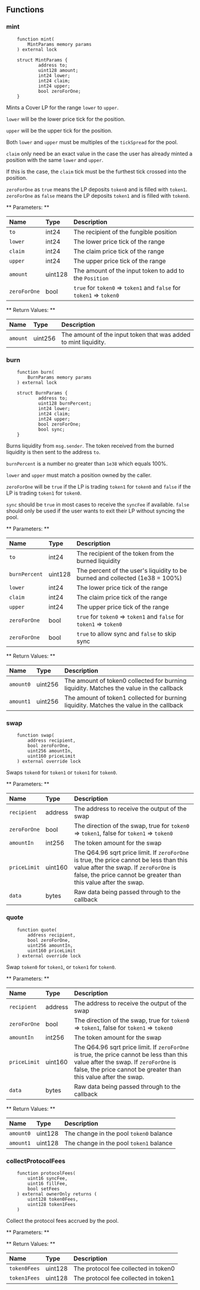 ## Functions

### mint

```solidity
    function mint(
        MintParams memory params
    ) external lock

    struct MintParams {
            address to;
            uint128 amount;
            int24 lower;
            int24 claim;
            int24 upper;
            bool zeroForOne;
    }
```
Mints a Cover LP for the range `lower` to `upper`.

`lower` will be the lower price tick for the position.

`upper` will be the upper tick for the position.

Both `lower` and `upper` must be multiples of the `tickSpread` for the pool.

`claim` only need be an exact value in the case the user has already minted a position with the same `lower` and `upper`.

If this is the case, the `claim` tick must be the furthest tick crossed into the position.

`zeroForOne` as `true` means the LP deposits `token0` and is filled with `token1`. `zeroForOne` as `false` means the LP deposits `token1` and is filled with `token0`.

** Parameters: **

| Name        | Type  | Description                 |
| :---------- | :---- | :-------------------------- |
| `to` | int24 | The recipient of the fungible position |
| `lower` | int24 | The lower price tick of the range |
| `claim` | int24 | The claim price tick of the range |
| `upper` | int24 | The upper price tick of the range |
| `amount` | uint128 | The amount of the input token to add to the `Position` |
| `zeroForOne` | bool | `true` for `token0` => `token1` and `false` for `token1` => `token0` |

** Return Values: **

| Name      | Type    | Description                                                                                                 |
| :-------- | :------ | :---------------------------------------------------------------------------------------------------------- |
| `amount` | uint256 | The amount of the input token that was added to mint liquidity. |

### burn

```solidity
    function burn(
        BurnParams memory params
    ) external lock

    struct BurnParams {
            address to;
            uint128 burnPercent;
            int24 lower;
            int24 claim;
            int24 upper;
            bool zeroForOne;
            bool sync;
    }
```

Burns liquidity from `msg.sender`. The token received from the burned liquidity is then sent to the address `to`.

`burnPercent` is a number no greater than `1e38` which equals 100%.

`lower` and `upper` must match a position owned by the caller.

`zeroForOne` will be `true` if the LP is trading `token1` for `token0` and `false` if the LP is trading `token1` for `token0`.

`sync` should be `true` in most cases to receive the `syncFee` if available. `false` should only be used if the user wants to exit their LP without syncing the pool.

** Parameters: **

| Name        | Type    | Description                                                |
| :---------- | :------ | :--------------------------------------------------------- |
| `to` | int24   | The recipient of the token from the burned liquidity |
| `burnPercent` | uint128 | The percent of the user's liquidity to be burned and collected (1e38 = 100%) |
| `lower` | int24 | The lower price tick of the range |
| `claim` | int24 | The claim price tick of the range |
| `upper` | int24 | The upper price tick of the range |
| `zeroForOne` | bool | `true` for `token0` => `token1` and `false` for `token1` => `token0` |
| `zeroForOne` | bool | `true` to allow sync and `false` to skip sync |


** Return Values: **

| Name      | Type    | Description                                                                                                 |
| :-------- | :------ | :---------------------------------------------------------------------------------------------------------- |
| `amount0` | uint256 | The amount of token0 collected for burning liquidity. Matches the value in the callback |
| `amount1` | uint256 | The amount of token1 collected for burning liquidity. Matches the value in the callback |

### swap

```solidity
    function swap(
        address recipient,
        bool zeroForOne,
        uint256 amountIn,
        uint160 priceLimit
    ) external override lock
```

Swaps `token0` for `token1` or `token1` for `token0`.

** Parameters: **

| Name                | Type    | Description                                                                                                                                                                        |
| :------------------ | :------ | :--------------------------------------------------------------------------------------------------------------------------------------------------------------------------------- |
| `recipient`         | address | The address to receive the output of the swap                                                                                                                                      |
| `zeroForOne`        | bool    | The direction of the swap, true for `token0` => `token1`, false for `token1` => `token0`                                                                                                   |
| `amountIn`   | int256  | The token amount for the swap                                                              |
| `priceLimit` | uint160 | The Q64.96 sqrt price limit. If `zeroForOne` is true, the price cannot be less than this value after the swap. If `zeroForOne` is false, the price cannot be greater than this value after the swap. |
| `data`              | bytes   | Raw data being passed through to the callback                                                                                                                                      |

### quote

```solidity
    function quote(
        address recipient,
        bool zeroForOne,
        uint256 amountIn,
        uint160 priceLimit
    ) external override lock
```

Swap `token0` for `token1`, or `token1` for `token0`.

** Parameters: **

| Name                | Type    | Description                                                                                                                                                                        |
| :------------------ | :------ | :--------------------------------------------------------------------------------------------------------------------------------------------------------------------------------- |
| `recipient`         | address | The address to receive the output of the swap                                                                                                                                      |
| `zeroForOne`        | bool    | The direction of the swap, true for `token0` => `token1`, false for `token1` => `token0`                                                                                                   |
| `amountIn`   | int256  | The token amount for the swap                                                              |
| `priceLimit` | uint160 | The Q64.96 sqrt price limit. If `zeroForOne` is true, the price cannot be less than this value after the swap. If `zeroForOne` is false, the price cannot be greater than this value after the swap. |
| `data`              | bytes   | Raw data being passed through to the callback                                                                                                                                      |

** Return Values: **

| Name      | Type   | Description                                                                                |
| :-------- | :----- | :----------------------------------------------------------------------------------------- |
| `amount0` | uint128 | The change in the pool `token0` balance |
| `amount1` | uint128 | The change in the pool `token1` balance |


### collectProtocolFees

```solidity
    function protocolFees(
        uint16 syncFee,
        uint16 fillFee,
        bool setFees
    ) external ownerOnly returns (
        uint128 token0Fees,
        uint128 token1Fees
    )
```

Collect the protocol fees accrued by the pool.

** Parameters: **

** Return Values: **

| Name      | Type    | Description                          |
| :-------- | :------ | :----------------------------------- |
| `token0Fees` | uint128 | The protocol fee collected in token0 |
| `token1Fees` | uint128 | The protocol fee collected in token1 |

<br/><br/>
<br/><br/>